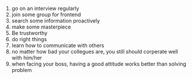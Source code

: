 
1. go on an interview regularly
2. join some group for frontend
3. search some information proactively
4. make some masterpiece
5. Be trustworthy
6. do right things
7. learn how to communicate with others
8. no matter how bad your collegues are, you still should corperate well with him/her
9. when facing your boss, having a good attitude works better than solving problem